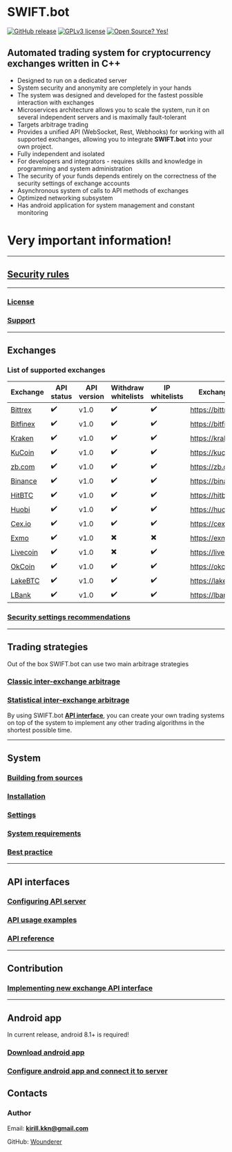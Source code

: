 # SWIFT.bot

[![GitHub release](https://img.shields.io/github/release/Naereen/StrapDown.js.svg)](https://github.com/Wounderer/SwiftBot/releases)
[![GPLv3 license](https://img.shields.io/badge/License-GPLv3-blue.svg)](http://perso.crans.org/besson/LICENSE.html)
[![Open Source? Yes!](https://badgen.net/badge/Open%20Source%20%3F/Yes%21/blue?icon=github)](https://github.com/Naereen/badges/)

## Automated trading system for cryptocurrency exchanges written in C++

* Designed to run on a dedicated server
* System security and anonymity are completely in your hands
* The system was designed and developed for the fastest possible interaction with exchanges
* Microservices architecture allows you to scale the system, run it on several independent servers and is maximally fault-tolerant
* Targets arbitrage trading
* Provides a unified API (WebSocket, Rest, Webhooks) for working with all supported exchanges, allowing you to integrate **SWIFT.bot** into your own project.
* Fully independent and isolated
* For developers and integrators - requires skills and knowledge in programming and system administration
* The security of your funds depends entirely on the correctness of the security settings of exchange accounts
* Asynchronous system of calls to API methods of exchanges
* Optimized networking subsystem
* Has android application for system management and constant monitoring

# Very important information!

---

## [Security rules](security)


---

### [License](LICENSE)
### [Support](Support)

---

## Exchanges

### List of supported exchanges

| Exchange   | API status | API version | Withdraw whitelists | IP whitelists | Exchange URL |
| ------- | ------------------ | ---- | ---- | ---- | ---- |
| [Bittrex](bittrex) | :heavy_check_mark: | v1.0 | :heavy_check_mark: | :heavy_check_mark: | https://bittrex.com |
| [Bitfinex](bitfinex)  | :heavy_check_mark: | v1.0| :heavy_check_mark: | :heavy_check_mark: | https://bitfinex.com |
| [Kraken](kraken)  | :heavy_check_mark: | v1.0| :heavy_check_mark: | :heavy_check_mark: | https://kraken.com |
| [KuCoin](kucoin)  | :heavy_check_mark: | v1.0| :heavy_check_mark: | :heavy_check_mark: | https://kucoin.com |
| [zb.com](zb)  | :heavy_check_mark: | v1.0| :heavy_check_mark: | :heavy_check_mark: | https://zb.com |
| [Binance](binance) | :heavy_check_mark: | v1.0| :heavy_check_mark: | :heavy_check_mark: | https://binance.com |
| [HitBTC](hitbtc)  | :heavy_check_mark: | v1.0| :heavy_check_mark: | :heavy_check_mark: | https://hitbtc.com |
| [Huobi](huobi) | :heavy_check_mark: | v1.0| :heavy_check_mark: | :heavy_check_mark: | https://huobi.com |
| [Cex.io](cexio)  | :heavy_check_mark: | v1.0| :heavy_check_mark: | :heavy_check_mark: | https://cex.io |
| [Exmo](exmo)  | :heavy_check_mark: | v1.0| :heavy_multiplication_x: | :heavy_multiplication_x: | https://exmo.me |
| [Livecoin](livecoin)  | :heavy_check_mark: | v1.0| :heavy_multiplication_x: | :heavy_check_mark: | https://livecoin.ru |
| [OkCoin](okcoin)  | :heavy_check_mark: | v1.0| :heavy_check_mark: | :heavy_check_mark: | https://okcoin.com |
| [LakeBTC](lakebtc) | :heavy_check_mark: | v1.0| :heavy_check_mark: | :heavy_check_mark: | https://lakebtc.com |
| [LBank](lbank) | :heavy_check_mark: | v1.0| :heavy_check_mark: | :heavy_check_mark: | https://lbank.com |


### [Security settings recommendations](exchanges_security)

--- 

## Trading strategies

Out of the box SWIFT.bot can use two main arbitrage strategies

### [Classic inter-exchange arbitrage](classic)
### [Statistical inter-exchange arbitrage](statistical)

By using SWIFT.bot **[API interface](api_methods)**, you can create your own trading systems on top of the system to implement any other trading algorithms in the shortest possible time.

---

## System

### [Building from sources](build_from_source)
### [Installation](Installation)

### [Settings](Settings)

### [System requirements](System_requirements)

### [Best practice](Best_practice)

---

## API interfaces

### [Configuring API server](api_config)

### [API usage examples](api_examples)

### [API reference](api_methods)

---

## Contribution

### [Implementing new exchange API interface](implement_api)

---

## Android app

In current release, android 8.1+ is required!

### [Download android app](https://github.com/Wounderer/SwiftBot/releases/download/v2.0.2046/swift2.apk)
### [Configure android app and connect it to server](android_manual)

## Contacts

### Author
Email: **kirill.kkn@gmail.com**

GitHub: [Wounderer](https://github.com/Wounderer)